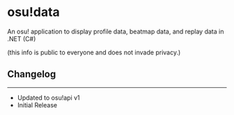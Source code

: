 # osu!data
An osu! application to display profile data, beatmap data, and replay data in .NET (C#)

(this info is public to everyone and does not invade privacy.)

## Changelog
***
* Updated to osu!api v1
* Initial Release
